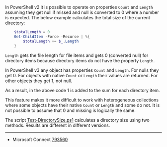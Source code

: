 
In PowerShell v2 it is possible to operate on properties `Count` and `Length`
assuming they get null if missed and null is converted to 0 where a number is
expected. The below example calculates the total size of the current directory:

```powershell
    $totalLength = 0
    Get-ChildItem -Force -Recurse | %{
        $totalLength += $_.Length
    }
```

`Length` gets the file length for file items and gets 0 (converted null) for
directory items because directory items do not have the property `Length`.

In PowerShell v3 any object has properties `Count` and `Length`. For nulls they
get 0. For objects with native `Count` or `Length` their values are returned.
For other objects they get 1, not null.

As a result, in the above code 1 is added to the sum for each directory item.

This feature makes it more difficult to work with heterogeneous collections
where some objects have their native `Count` or `Length` and some do not.
It is not possible to assume that 0 and missing is logically the same.

The script [Test-DirectorySize.ps1](Test-DirectorySize.ps1) calculates a directory size using two
methods. Results are different in different versions.

---
- Microsoft Connect [793560](https://connect.microsoft.com/PowerShell/feedback/details/793560)
